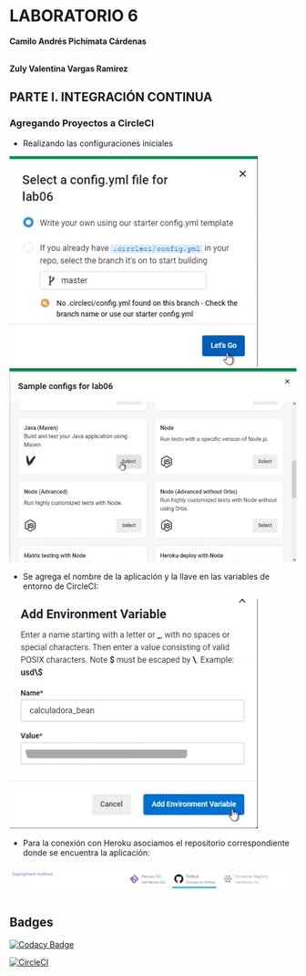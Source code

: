# LABORATORIO 6
__Camilo Andrés Pichimata Cárdenas__ <br></br>

__Zuly Valentina Vargas Ramirez__

## PARTE I. INTEGRACIÓN CONTINUA

### Agregando Proyectos a CircleCI

- Realizando las configuraciones iniciales
<img src="img/ConfigCircleCI.png">
<img src="img/ConfigCircleCI-2.png">

-  Se agrega el nombre de la aplicación y la llave en las variables de entorno de CircleCI:
<img src="img/ConectandoHeroku.png">

- Para la conexión con Heroku asociamos el repositorio correspondiente donde se encuentra la aplicación:
 <img src="img/herokuGitHub.png">

## Badges
[![Codacy Badge](https://app.codacy.com/project/badge/Grade/9c156ccc92ca4256b56cd3b2aff55c92)](https://www.codacy.com/gh/ZulyVargas/lab06/dashboard?utm_source=github.com&amp;utm_medium=referral&amp;utm_content=ZulyVargas/lab06&amp;utm_campaign=Badge_Grade)

[![CircleCI](https://circleci.com/gh/ZulyVargas/lab06/tree/master.svg?style=svg)](https://circleci.com/gh/ZulyVargas/lab06/tree/master)